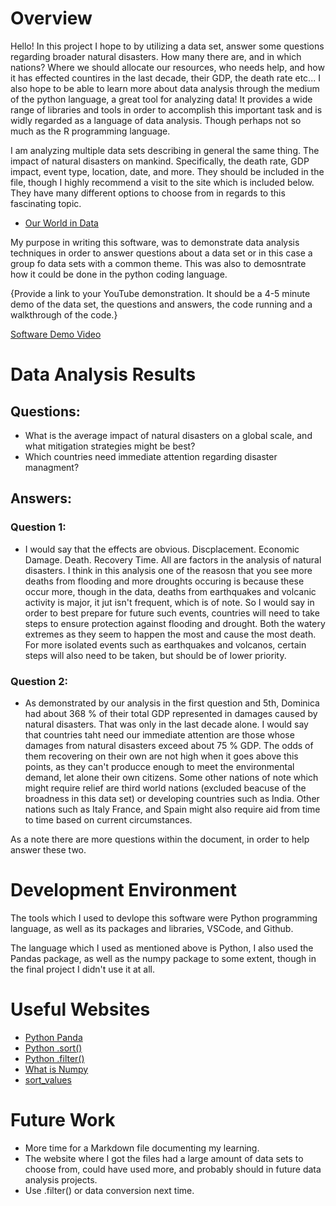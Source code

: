 # Overview

Hello! In this project I hope to by utilizing a data set, answer some questions regarding broader natural disasters. How many there are, and in which nations? Where we should allocate our resources, who needs help, and how it has effected countires in the last decade, their GDP, the death rate etc... I also hope to be able to learn more about data analysis through the medium of the python language, a great tool for analyzing data! It provides a wide range of libraries and tools in order to accomplish this important task and is widly regarded as a language of data analysis. Though perhaps not so much as the R programming language.

I am analyzing multiple data sets describing in general the same thing. The impact of natural disasters on mankind. Specifically, the death rate, GDP impact, event type, location, date, and more. They should be included in the file, though I highly recommend a visit to the site which is included below. They have many different options to choose from in regards to this fascinating topic.

* [Our World in Data](https://ourworldindata.org/)

My purpose in writing this software, was to demonstrate data analysis techniques in order to answer questions about a data set or in this case a group fo data sets with a common theme. This was also to demosntrate how it could be done in the python coding language.

{Provide a link to your YouTube demonstration.  It should be a 4-5 minute demo of the data set, the questions and answers, the code running and a walkthrough of the code.}

[Software Demo Video]()

# Data Analysis Results

## Questions: 

* What is the average impact of natural disasters on a global scale, and what mitigation strategies might be best?
* Which countries need immediate attention regarding disaster managment?

## Answers:

### Question 1:
* I would say that the effects are obvious. Discplacement. Economic Damage. Death. Recovery Time. All are factors in the analysis of natural disasters.
  I think in this analysis one of the reasosn that you see more deaths from flooding and more droughts occuring is because these occur more, though in the 
  data, deaths from earthquakes and volcanic activity is major, it jut isn't frequent, which is of note. So I would say in order to best prepare for 
  future such events, countries will need to take steps to ensure protection against flooding and drought. Both the watery extremes as they seem to happen
  the most and cause the most death. For more isolated events such as earthquakes and volcanos, certain steps will also need to be taken, but should be of
  lower priority.

### Question 2:
* As demonstrated by our analysis in the first question and 5th, Dominica had about 368 % of their total GDP represented in damages caused by natural disasters.
  That was only in the last decade alone. I would say that countries taht need our immediate attention are those whose damages from natural disasters
  exceed about 75 % GDP. The odds of them recovering on their own are not high when it goes above this points, as they can't producce enough to meet 
  the environmental demand, let alone their own citizens. Some other nations of note which might require relief are third world nations (excluded beacuse of the broadness in this data set)
  or developing countries such as India. Other nations such as Italy France, and Spain might also require aid from time to time based on current circumstances.

As a note there are more questions within the document, in order to help answer these two.

# Development Environment

The tools which I used to devlope this software were Python programming language, as well as its packages and libraries, VSCode, and Github.

The language which I used as mentioned above is Python, I also used the Pandas package, as well as the numpy package to some extent, though in the final project I didn't use it at all.

# Useful Websites

* [Python Panda](https://www.geeksforgeeks.org/python-pandas-dataframe-aggregate/#)
* [Python .sort()](https://www.geeksforgeeks.org/sort-in-python/)
* [Python .filter()](https://www.geeksforgeeks.org/filter-in-python/)
* [What is Numpy](https://numpy.org/doc/stable/user/whatisnumpy.html)
* [sort_values](https://www.w3schools.com/python/pandas/ref_df_sort_values.asp)

# Future Work

* More time for a Markdown file documenting my learning.
* The website where I got the files had a large amount of data sets to choose from, could have used more, and probably should in future data analysis projects.
* Use .filter() or data conversion next time.